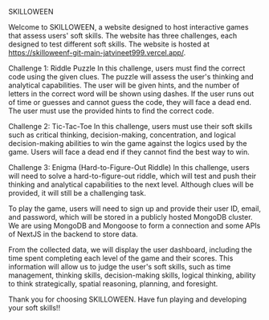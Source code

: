 SKILLOWEEN

Welcome to SKILLOWEEN, a website designed to host interactive games that assess users' soft skills. The website has three challenges, each designed to test different soft skills.
The website is hosted at https://skilloweenf-git-main-jatvineet999.vercel.app/.

Challenge 1: Riddle Puzzle
In this challenge, users must find the correct code using the given clues. The puzzle will assess the user's thinking and analytical capabilities. The user will be given hints, and the number of letters in the correct word will be shown using dashes. If the user runs out of time or guesses and cannot guess the code, they will face a dead end. The user must use the provided hints to find the correct code.

Challenge 2: Tic-Tac-Toe
In this challenge, users must use their soft skills such as critical thinking, decision-making, concentration, and logical decision-making abilities to win the game against the logics used by the game. Users will face a dead end if they cannot find the best way to win.

Challenge 3: Enigma (Hard-to-Figure-Out Riddle)
In this challenge, users will need to solve a hard-to-figure-out riddle, which will test and push their thinking and analytical capabilities to the next level. Although clues will be provided, it will still be a challenging task.

To play the game, users will need to sign up and provide their user ID, email, and password, which will be stored in a publicly hosted MongoDB cluster. We are using MongoDB and Mongoose to form a connection and some APIs of NextJS in the backend to store data.

From the collected data, we will display the user dashboard, including the time spent completing each level of the game and their scores. This information will allow us to judge the user's soft skills, such as time management, thinking skills, decision-making skills, logical thinking, ability to think strategically, spatial reasoning, planning, and foresight.

Thank you for choosing SKILLOWEEN. Have fun playing and developing your soft skills!!

